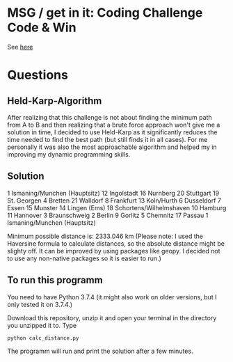 # MSG / get in it: Coding Challenge Code & Win
See [here](https://www.get-in-it.de/coding-challenge)

# Questions
## Held-Karp-Algorithm
After realizing that this challenge is not about finding the minimum path from A to B and then realizing
that a brute force approach won't give me a solution in time, I decided to use Held-Karp as it 
significantly reduces the time needed to find the best path (but still finds it in all cases). 
For me personally it was also the most approachable algorithm and helped my in improving my dynamic programming skills. 

## Solution
1 Ismaning/Munchen (Hauptsitz)
12 Ingolstadt
16 Nurnberg
20 Stuttgart
19 St. Georgen
4 Bretten
21 Walldorf
8 Frankfurt
13 Koln/Hurth
6 Dusseldorf
7 Essen
15 Munster
14 Lingen (Ems)
18 Schortens/Wilhelmshaven
10 Hamburg
11 Hannover
3 Braunschweig
2 Berlin
9 Gorlitz
5 Chemnitz
17 Passau
1 Ismaning/Munchen (Hauptsitz)

Minimum possible distance is: 2333.046 km 
(Please note: I used the Haversine formula to calculate distances, so the absolute distance might be slighty off. It can be
improved by using packages like geopy. I decided not to use any non-native packages so it is easier to run.)

## To run this programm 
You need to have Python 3.7.4 (it might also work on older versions, but I only tested it on 3.7.4.)

Download this repository, unzip it and open your terminal in the directory you unzipped it to. 
Type 
```
python calc_distance.py
```

The programm will run and print the solution after a few minutes. 









